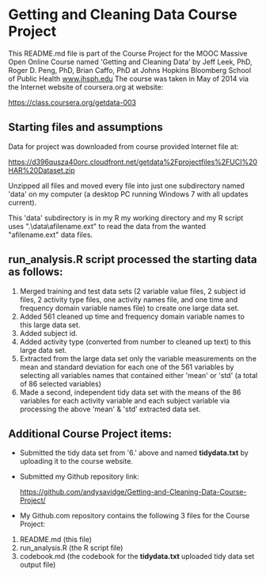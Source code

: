 Getting and Cleaning Data
Course Project
========================================

This README.md file is part of the Course Project for the MOOC Massive Open Online Course named 'Getting and Cleaning Data' by Jeff Leek, PhD, Roger D. Peng, PhD, Brian Caffo, PhD at Johns Hopkins Bloomberg School of Public Health 
www.jhsph.edu    The course was taken in May of 2014 via the Internet website of coursera.org at website:

   https://class.coursera.org/getdata-003

## Starting files and assumptions
Data for project was downloaded from course provided Internet file at: 
   
   https://d396qusza40orc.cloudfront.net/getdata%2Fprojectfiles%2FUCI%20HAR%20Dataset.zip
       
Unzipped all files and moved every file into just one subdirectory named 'data' on my computer (a desktop
PC running Windows 7 with all updates current). 
   
This 'data' subdirectory is in my R my working directory and my R script uses ".\data\afilename.ext"
to read the data from the wanted "afilename.ext" data files.
   
## run_analysis.R script processed the starting data as follows:
1. Merged training and test data sets (2 variable value files, 2 subject id files, 2 activity type files, one activity names file, and one time and frequency domain variable names file) to create one large data set. 
2. Added 561 cleaned up time and frequency domain variable names to this large data set.
3. Added subject id.  
4. Added activity type (converted from number to cleaned up text) to this large data set.
5. Extracted from the large data set only the variable measurements on the mean and standard deviation 
for each one of the 561 variables by selecting all variables names that contained either 'mean' or 'std' (a total of
86 selected variables)
6. Made a second, independent tidy data set with the means of the 86 variables for each activity variable and each subject variable via processing the above 'mean' & 'std' extracted data set.

## Additional Course Project items:
* Submitted the tidy data set from '6.' above and named **tidydata.txt** by uploading it to the course website.
* Submitted my Github repository link:

   https://github.com/andysavidge/Getting-and-Cleaning-Data-Course-Project/

* My Github.com repository contains the following 3 files for the Course Project:
 1. README.md (this file)
 2. run_analysis.R (the R script file)
 3. codebook.md (the codebook for the **tidydata.txt** uploaded tidy data set output file)

